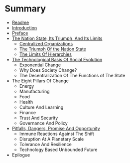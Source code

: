 # Summary

* [Readme](README.md)
* [Introduction](introduction.md)
* [Preface](preface.md)
* [The Nation State, Its Triumph, And Its Limits](the_nation_state,_its_triumph,_and_its_limits.md)
   * [Centralized Organizations](centralized_organizations.md)
   * [The Triumph Of the Nation State](the_triumph_of_the_nation_state.md)
   * [The Limits Of Hierarchies](the_limits_of_hierarchies.md)
* [The Technological Basis Of Social Evolution](the_technological_basis_of_social_evolution.md)
   * Exponential Change
   * Why Does Society Change?
   * The Decentralization Of The Functions of The State
* The Eight Pillars Of Change
   * Energy
   * Manufacturing
   * Food
   * Health
   * Culture And Learning
   * Finance
   * Trust And Security
   * Governance And Policy
* [Pitfalls, Dangers, Promise And Opportunity](pitfalls,_dangers,_promise_and_opportunity.md)
   * Immune Reactions Against The Shift
   * Disruption At A Planetary Scale
   * Tolerance And Resilience
   * Technology Based Unbounded Future
* Epilogue

